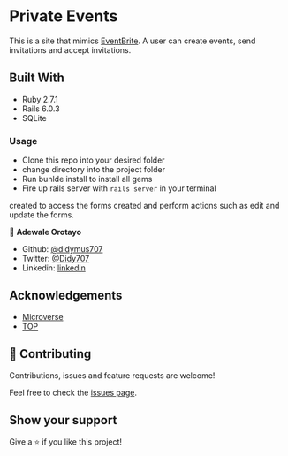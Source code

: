 # Private Events

This is a site that mimics [EventBrite](http://www.eventbrite.com/). A user can create events, send invitations and accept invitations.

## Built With

- Ruby 2.7.1
- Rails 6.0.3
- SQLite

### Usage
- Clone this repo into your desired folder
- change directory into the project folder
- Run bunlde install to install all gems
- Fire up rails server with `rails server` in your terminal


created to access the forms created and perform actions such as edit and update the forms. 

👤 **Adewale Orotayo**

- Github: [@didymus707](https://github.com/didymus707)
- Twitter: [@Didy707](https://twitter.com/didy707)
- Linkedin: [linkedin](https://linkedin.com/adewale-thomas-orotayo)

## Acknowledgements
- [Microverse](https://www.microverse.org)
- [TOP](https://www.theodinproject.com/courses/ruby-on-rails/lessons/)


## 🤝 Contributing

Contributions, issues and feature requests are welcome!

Feel free to check the [issues page](https://github.com/https://github.com/didymus707/private-events/issues).

## Show your support

Give a ⭐️ if you like this project!

